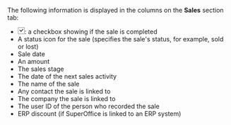 <!-- markdownlint-disable-file MD041 -->
The following information is displayed in the columns on the **Sales** section tab:

* ![icon][img1]: a checkbox showing if the sale is completed
* A status icon for the sale (specifies the sale's status, for example, sold or lost)
* Sale date
* An amount
* The sales stage
* The date of the next sales activity
* The name of the sale
* Any contact the sale is linked to
* The company the sale is linked to
* The user ID of the person who recorded the sale
* ERP discount (if SuperOffice is linked to an ERP system)

<!-- Referenced images -->
[img1]: ../../../media/icons/check.png
